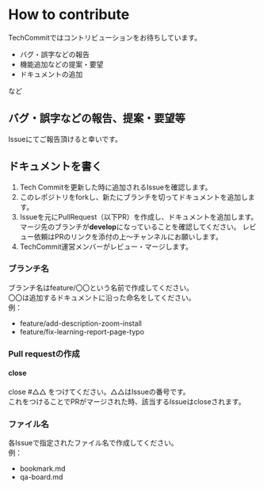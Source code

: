 # How to contribute
TechCommitではコントリビューションをお待ちしています。

- バグ・誤字などの報告  
- 機能追加などの提案・要望  
- ドキュメントの追加  

など

## バグ・誤字などの報告、提案・要望等
Issueにてご報告頂けると幸いです。

## ドキュメントを書く
1. Tech Commitを更新した時に追加されるIssueを確認します。  
2. このレポジトリをforkし、新たにブランチを切ってドキュメントを追加します。  
3. Issueを元にPullRequest（以下PR）を作成し、ドキュメントを追加します。マージ先のブランチが**develop**になっていることを確認してください。 
レビュー依頼はPRのリンクを添付の上〜チャンネルにお願いします。  
4. TechCommit運営メンバーがレビュー・マージします。

### ブランチ名
ブランチ名はfeature/〇〇という名前で作成してください。  
〇〇は追加するドキュメントに沿った命名をしてください。  
例：  

- feature/add-description-zoom-install  
- feature/fix-learning-report-page-typo

### Pull requestの作成
#### close
close #△△ をつけてください。△△はIssueの番号です。  
これをつけることでPRがマージされた時、該当するIssueはcloseされます。  

### ファイル名
各Issueで指定されたファイル名で作成してください。  
例：  

- bookmark.md  
- qa-board.md  
